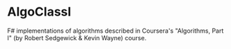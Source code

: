 AlgoClassI
==========

F# implementations of algorithms described in Coursera's "Algorithms, Part I" (by Robert Sedgewick &amp; Kevin Wayne) course.